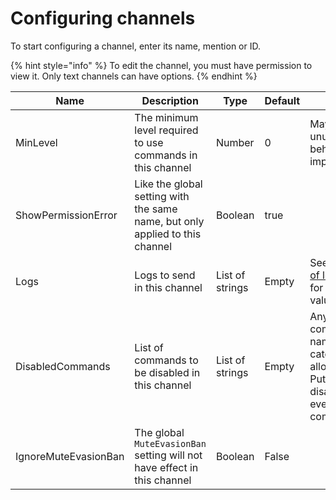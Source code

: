 # Configuring channels

To start configuring a channel, enter its name, mention or ID.

{% hint style="info" %}
To edit the channel, you must have permission to view it. Only text channels can have options.
{% endhint %}

| Name                 | Description                                                                  | Type            | Default | Notes                                                                               |
| -------------------- | ---------------------------------------------------------------------------- | --------------- | ------- | ----------------------------------------------------------------------------------- |
| MinLevel             | The minimum level required to use commands in this channel                   | Number          | 0       | May be unused or behavior not implemented                                           |
| ShowPermissionError  | Like the global setting with the same name, but only applied to this channel | Boolean         | true    |                                                                                     |
| Logs                 | Logs to send in this channel                                                 | List of strings | Empty   | See the [list of log names](../../advanced/list-of-log-names.md) for allowed values |
| DisabledCommands     | List of commands to be disabled in this channel                              | List of strings | Empty   | Any command name or category is allowed. Putting `*` will disable every command     |
| IgnoreMuteEvasionBan | The global `MuteEvasionBan` setting will not have effect in this channel     | Boolean         | False   |                                                                                     |
